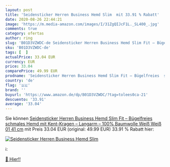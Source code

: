 ```yaml
---
layout: post
title: 'Seidensticker Herren Business Hemd Slim  mit 33.91 % Rabatt'
date: 2020-08-26 22:44:21
image: 'https://m.media-amazon.com/images/I/31ZgQIJcF1L._SL400_.jpg'
comments: true
category: ofertas
author: ring
slug: 'B01D3VZWDC-de Seidensticker Herren Business Hemd Slim Fit – Bügelfreies...'
sku: 'B01D3VZWDC-de'
tags: [  ]
actualPrice: 33.04 EUR
currency: EUR
price: 33.04
comparePrice: 49.99 EUR
prodname: 'Seidensticker Herren Business Hemd Slim Fit – Bügelfreies  schmales Hemd mit Kent-Kragen – Langarm – 100% Baumwolle   Weiß  Weiß 01    41 cm'
country: 'de'
flag: '🇩🇪'
brand: ''
buyurl: 'https://www.amazon.de/dp/B01D3VZWDC/?tag=tolees0ca-21'
descuento: '33.91'
average: '33.04'
---
```


Sie können [Seidensticker Herren Business Hemd Slim Fit – Bügelfreies  schmales Hemd mit Kent-Kragen – Langarm – 100% Baumwolle   Weiß  Weiß 01    41 cm](https://www.amazon.de/dp/B01D3VZWDC/?tag=tolees0ca-21) mit Preis 33.04 EUR (original: 49.99 EUR) 33.91 % Rabatt hier:

[![Seidensticker Herren Business Hemd Slim ](https://m.media-amazon.com/images/I/31ZgQIJcF1L._SL400_.jpg)](https://www.amazon.de/dp/B01D3VZWDC/?tag=tolees0ca-21)

ℹ️:


[🛒 Hier!!](https://www.amazon.de/dp/B01D3VZWDC/?tag=tolees0ca-21)
